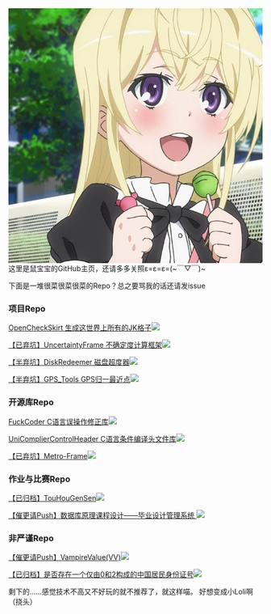 <img align="right" src="LaoshuBaby.png">

这里是鼠宝宝的GitHub主页，还请多多关照ε=ε=ε=(~￣▽￣)~

下面是一堆很菜很菜很菜的Repo？总之要骂我的话还请发issue

### 项目Repo

[OpenCheckSkirt 生成这世界上所有的JK格子](https://github.com/LaoshuBaby/OpenCheckSkirt)[![](https://img.shields.io/github/stars/LaoshuBaby/OpenCheckSkirt.svg?&label=☆&labelColor=8c8&color=ac5)](https://github.com/LaoshuBaby/OpenCheckSkirt/stargazers)
    
[【已弃坑】UncertaintyFrame 不确定度计算框架](https://github.com/LaoshuBaby/UncertaintyFrame)[![](https://img.shields.io/github/stars/LaoshuBaby/UncertaintyFrame.svg?&label=☆&labelColor=8c8&color=ac5)](https://github.com/LaoshuBaby/UncertaintyFrame/stargazers)
    
[【半弃坑】DiskRedeemer 磁盘超度器](https://github.com/LaoshuBaby/DiskRedeemer)[![](https://img.shields.io/github/stars/LaoshuBaby/DiskRedeemer.svg?&label=☆&labelColor=8c8&color=ac5)](https://github.com/LaoshuBaby/DiskRedeemer/stargazers)
    
[【半弃坑】GPS_Tools GPS归一最近点](https://github.com/LaoshuBaby/GPS_Tools_demo)[![](https://img.shields.io/github/stars/LaoshuBaby/GPS_Tools_demo.svg?&label=☆&labelColor=8c8&color=ac5)](https://github.com/LaoshuBaby/GPS_Tools_demo/stargazers)
    
### 开源库Repo

[FuckCoder C语言误操作修正库](https://github.com/LaoshuBaby/FuckCoder)[![](https://img.shields.io/github/stars/LaoshuBaby/FuckCoder.svg?&label=☆&labelColor=8c8&color=ac5)](https://github.com/LaoshuBaby/FuckCoder/stargazers)
    
[UniComplierControlHeader C语言条件编译头文件库](https://github.com/LaoshuBaby/UniComplierControlHeader)[![](https://img.shields.io/github/stars/LaoshuBaby/UniComplierControlHeader.svg?&label=☆&labelColor=8c8&color=ac5)](https://github.com/LaoshuBaby/UniComplierControlHeader/stargazers)
    
[【已弃坑】Metro-Frame](https://github.com/LaoshuBaby/Metro-Frame)[![](https://img.shields.io/github/stars/LaoshuBaby/Metro-Frame.svg?&label=☆&labelColor=8c8&color=ac5)](https://github.com/LaoshuBaby/Metro-Frame/stargazers)

### 作业与比赛Repo

[【已归档】TouHouGenSen](https://github.com/LaoshuBaby/TouHouGenSen)[![](https://img.shields.io/github/stars/LaoshuBaby/TouHouGenSen.svg?&label=☆&labelColor=8c8&color=ac5)](https://github.com/LaoshuBaby/TouHouGenSen/stargazers)
    
[【催更请Push】数据库原理课程设计——毕业设计管理系统 ](https://github.com/LaoshuBaby/GraduationProjectManagerSystem)[![](https://img.shields.io/github/stars/LaoshuBaby/GraduationProjectManagerSystem.svg?&label=☆&labelColor=8c8&color=ac5)](https://github.com/LaoshuBaby/GraduationProjectManagerSystem/stargazers)

### 非严谨Repo

[【催更请Push】VampireValue(VV)](https://github.com/LaoshuBaby/VampireValue)[![](https://img.shields.io/github/stars/LaoshuBaby/VampireValue.svg?&label=☆&labelColor=8c8&color=ac5)](https://github.com/LaoshuBaby/VampireValue/stargazers)
    
[【已归档】是否存在一个仅由0和2构成的中国居民身份证号](https://github.com/LaoshuBaby/ID-consist-of-0-and-2)[![](https://img.shields.io/github/stars/LaoshuBaby/ID-consist-of-0-and-2.svg?&label=☆&labelColor=8c8&color=ac5)](https://github.com/LaoshuBaby/ID-consist-of-0-and-2/stargazers)

剩下的……感觉技术不高又不好玩的就不推荐了，就这样喵。
好想变成小Loli啊（挠头）
